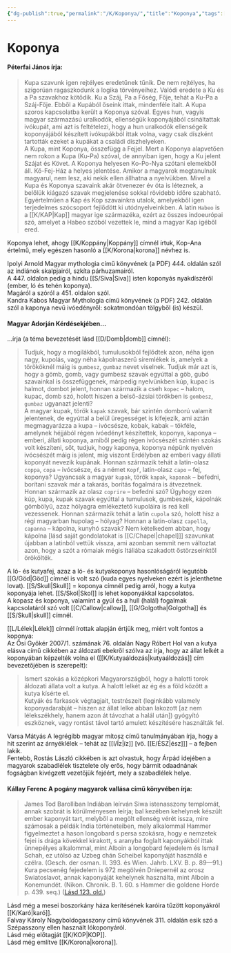 ```yaml
---
{"dg-publish":true,"permalink":"/K/Koponya/","title":"Koponya","tags":["dg_uploaded"],"created":"2023-11-05T03:00","updated":"2023-11-05T03:00"}
---
```



# Koponya

#### Péterfai János írja:

> Kupa szavunk igen rejtélyes eredetűnek tűnik. De nem rejtélyes, ha szigorúan ragaszkodunk a logika törvényeihez. Valódi eredete a Ku és a Pa szavakhoz kötődik. Ku a Száj, Pa a Főség, Fője, tehát a Ku-Pa a Száj-Fője. Ebből a Kupából őseink ittak, mindenféle italt. A Kupa szoros kapcsolatba került a Koponya szóval. Egyes hun, vagyis magyar származású uralkodók, ellenségük koponyájából csináltattak ivókupát, ami azt is feltételezi, hogy a hun uralkodók ellenségeik koponyájából készített ivókupákból ittak volna, vagy csak díszként tartották ezeket a kupákat a családi díszhelyeken.  
> A Kupa, mint Koponya, összefügg a Fejjel. Mert a Koponya alapvetően nem rokon a Kupa (Ku-Pa) szóval, de annyiban igen, hogy a Ku jelent Szájat és Követ. A Koponya helyesen Ko-Po-Nya szótani elemekből áll. Kő-Fej-Ház a helyes jelentése. Amikor a magyarok megtanulnak magyarul, nem lesz, aki nekik ellen állhatna a nyelvükben. Mivel a Kupa és Koponya szavaink akár ötvenezer év óta is léteznek, a belőlük kiágazó szavak megjelenése sokkal rövidebb időre szabható. Egyértelműen a Kap és Kop szavainkra utalok, amelyekből igen terjedelmes szócsoport fejlődött ki utódnyelveinkben. A latin `Habeo` is a [[K/KAP\|Kap]] magyar ige származéka, ezért az összes indoeurópai szó, amelyet a Habeo szóból vezettek le, mind a magyar Kap igéből ered.  

Koponya lehet, ahogy [[K/Koppány\|Koppány]] címnél írtuk, Kop-Ana értelmű, mely egészen hasonló a [[K/Korona\|korona]] névhez is.  

Ipolyi Arnold Magyar mythologia című könyvének (a PDF) 444. oldalán szól az indiánok skalpjairól, szkíta párhuzamairól.  
A 447. oldalon pedig a hindu [[S/Siva\|Siva]] isten koponyás nyakdíszéről (ember, ló és tehén koponya).  
Magáról a szóról a 451. oldalon szól.  
Kandra Kabos Magyar Mythologia című könyvének (a PDF) 242. oldalán szól a kaponya nevű ivóedényről: sokatmondóan tölgyből (is) készül.  

#### Magyar Adorján Kérdésekjében...

...írja (a téma bevezetését lásd [[D/Domb\|domb]] címnél):  
> Tudjuk, hogy a mogilákból, tumulusokból fejlődtek azon, néha igen nagy, kupolás, vagy néha kápolnaszerű síremlékek is, amelyek a törököknél máig is `gumbesz`, `gumbaz` nevet viselnek. Tudjuk már azt is, hogy a gömb, gomb, vagy gumbesz szavak egyúttal a göb, gubó szavainkal is összefüggenek, márpedig nyelvünkben kúp, kupac is halmot, dombot jelent, honnan származik a cseh `kopec` – halom, kupac, domb szó, holott hiszen a belső-ázsiai törökben is `gombesz`, `gumbaz` ugyanazt jelenti?  
> A magyar kupak, török `kapak` szavak, bár szintén domború valamit jelentenek, de egyúttal a belül üregességet is kifejezik, ami aztán megmagyarázza a kupa – ivócsésze, kobak, kabak – tökféle, amelynek héjjából régen ivóedényt készítettek, koponya, kaponya – emberi, állati koponya, amiből pedig régen ivócsészét szintén szokás volt készíteni, sőt, tudjuk, hogy kaponya, koponya népünk nyelvén ivócsészét máig is jelent, míg viszont Erdélyben az emberi vagy állati koponyát nevezik kupának. Honnan származik tehát a latin-olasz `coppa`, `copa` – ivócsésze, és a német `Kopf`, latin-olasz `capo` – fej, koponya? Ugyancsak a magyar `kupak`, török `kapak`, `kapanak` – befedni, borítani szavak már a takarás, borítás fogalmára is átvezetnek. Honnan származik az olasz `coprire` – befedni szó? Úgyhogy ezen kúp, kupa, kupak szavak egyúttal a tumulusok, gumbeszek, kápolnák gömbölyű, azaz hólyagra emlékeztető kupoláira is reá kell vezessenek. Honnan származik tehát a latin `cupola` szó, holott hisz a régi magyarban hupolag – hólyag? Honnan a latin-olasz `capella`, `capanna` – kápolna, kunyhó szavak? Nem kételkedem abban, hogy kápolna \[lásd saját gondolatokat is [[C/Chapel\|chapel]]\] szavunkat újabban a latinból vettük vissza, ami azonban semmit nem változtat azon, hogy a szót a rómaiak mégis Itáliába szakadott őstörzseinktől örökölték.  

A ló- és kutyafej, azaz a ló- és kutyakoponya hasonlóságáról legutóbb [[G/Göd\|Göd]] címnél is volt szó (kuda egyes nyelveken ezért is jelenthetne lovat). [[S/Skull\|Skull]] = koponya címnél pedig arról, hogy a kutya koponyája lehet. [[S/Skol\|Skol]] is lehet koponyákkal kapcsolatos.  
A kopasz és koponya, valamint a gyúl és a hull (halál) fogalmak kapcsolatáról szó volt [[C/Callow\|callow]], [[G/Golgotha\|Golgotha]] és [[S/Skull\|skull]] címnél.  

[[L/Lélek\|Lélek]] címnél írottak alapján értjük meg, miért volt fontos a koponya:  
Az Ősi Gyökér 2007/1. számának 76. oldalán Nagy Róbert Hol van a kutya elásva című cikkében az áldozati ebekről szólva az írja, hogy az állat lelkét a koponyában képzelték volna el ([[K/Kutyaáldozás\|kutyaáldozás]] cím bevezetőjében is szerepelt):  
> Ismert szokás a középkori Magyarországból, hogy a halotti torok áldozati állata volt a kutya. A halott lelkét az ég és a föld között a kutya kísérte el.  
> Kutyák és farkasok végtagjait, testrészeit (leginkább valamely koponyadarabját – hiszen az állat lelke abban lakozott \[az nem lélekszékhely, hanem azon át távozhat a halál után\]) gyógyító eszköznek, vagy rontást távol tartó amulett készítésére használták fel.  

Varsa Mátyás A legrégibb magyar mítosz című tanulmányában írja, hogy a hit szerint az árnyéklélek – tehát az [[I/Íz\|íz]] \[vö. [[E/ÉSZ\|ész]]\] – a fejben lakik.  
Fentebb, Rostás László cikkében is azt olvastuk, hogy Árpád idejében a magyarok szabadlélek tisztelete oly erős, hogy bármit odaadnának fogságban kivégzett vezetőjük fejéért, mely a szabadlélek helye.  

#### Kállay Ferenc A pogány magyarok vallása című könyvében írja:

> James Tod Barolliban Indiában leírván Siwa istenasszony templomát, annak szobrát is körülményesen leírja; bal kezében kehelynek készült ember kaponyát tart, melyből a megölt ellenség vérét issza, mire számosak a példák India történeteiben, mely alkalommal Hammer figyelmeztet a hason longobard s persa szokásra, hogy e nemzetek fejei is drága kövekkel kirakott, s aranyba foglalt kaponyákból ittak ünnepélyes alkalommal, mint Alboin a longobard fejedelem és Ismail Schah, ez utólsó az Uzbeg chán Scheibel kaponyáját használá e czélra. (Gesch. der osman. II. 393. és Wien. Jahrb. LXV. B. p. 89—91.) Kura pecsenég fejedelem is 972 megölvén Dniepernél az orosz Swiatoslavot, annak kaponyáját kehelynek használta, mint Alboin a Konemundét. (Nikon. Chronik. B. 1. 60. s Hammer die goldene Horde p. 439. seq.) ([Lásd 123. old.](zotero://open-pdf/library/items/DFI47XPY?page=123&annotation=ZG7FDE5I))  

Lásd még a mesei boszorkány háza kerítésének karóira tűzött koponyákról [[K/Karó\|karó]].  
Falvay Károly Nagyboldogasszony című könyvének 311. oldalán esik szó a Szépasszony ellen használt lókoponyáról.  
Lásd még előtagját [[K/KOP\|KOP]].  
Lásd még említve [[K/Korona\|korona]].  